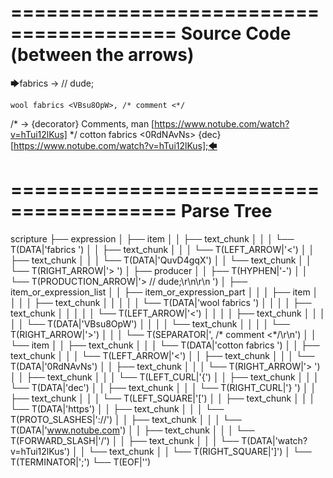 ========================================
Source Code (between the arrows)
========================================

🡆fabrics <QuvD4gqX> ->        // dude;

    wool fabrics <VBsu8OpW>, /* comment <*/
/* -> {decorator} Comments, man [https://www.notube.com/watch?v=hTui12lKus] */     cotton fabrics <0RdNAvNs> {dec} [https://www.notube.com/watch?v=hTui12lKus];🡄

========================================
Parse Tree
========================================

scripture
├── expression
│   ├── item
│   │   ├── text_chunk
│   │   │   └── T(DATA|'fabrics ')
│   │   ├── text_chunk
│   │   │   └── T(LEFT_ARROW|'<')
│   │   ├── text_chunk
│   │   │   └── T(DATA|'QuvD4gqX')
│   │   └── text_chunk
│   │       └── T(RIGHT_ARROW|'> ')
│   ├── producer
│   │   ├── T(HYPHEN|'-')
│   │   └── T(PRODUCTION_ARROW|'>        // dude;\r\n\r\n    ')
│   ├── item_or_expression_list
│   │   ├── item_or_expression_part
│   │   │   ├── item
│   │   │   │   ├── text_chunk
│   │   │   │   │   └── T(DATA|'wool fabrics ')
│   │   │   │   ├── text_chunk
│   │   │   │   │   └── T(LEFT_ARROW|'<')
│   │   │   │   ├── text_chunk
│   │   │   │   │   └── T(DATA|'VBsu8OpW')
│   │   │   │   └── text_chunk
│   │   │   │       └── T(RIGHT_ARROW|'>')
│   │   │   └── T(SEPARATOR|', /* comment <*/\r\n')
│   │   └── item
│   │       ├── text_chunk
│   │       │   └── T(DATA|'cotton fabrics ')
│   │       ├── text_chunk
│   │       │   └── T(LEFT_ARROW|'<')
│   │       ├── text_chunk
│   │       │   └── T(DATA|'0RdNAvNs')
│   │       ├── text_chunk
│   │       │   └── T(RIGHT_ARROW|'> ')
│   │       ├── text_chunk
│   │       │   └── T(LEFT_CURL|'{')
│   │       ├── text_chunk
│   │       │   └── T(DATA|'dec')
│   │       ├── text_chunk
│   │       │   └── T(RIGHT_CURL|'} ')
│   │       ├── text_chunk
│   │       │   └── T(LEFT_SQUARE|'[')
│   │       ├── text_chunk
│   │       │   └── T(DATA|'https')
│   │       ├── text_chunk
│   │       │   └── T(PROTO_SLASHES|'://')
│   │       ├── text_chunk
│   │       │   └── T(DATA|'www.notube.com')
│   │       ├── text_chunk
│   │       │   └── T(FORWARD_SLASH|'/')
│   │       ├── text_chunk
│   │       │   └── T(DATA|'watch?v=hTui12lKus')
│   │       └── text_chunk
│   │           └── T(RIGHT_SQUARE|']')
│   └── T(TERMINATOR|';')
└── T(EOF|'<EOF>')